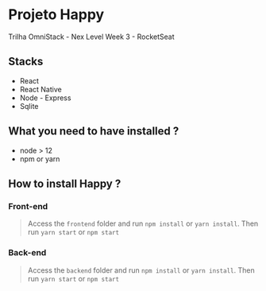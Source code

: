 # Projeto Happy 
Trilha OmniStack - Nex Level Week 3 - RocketSeat

## Stacks
 - React
 - React Native
 - Node - Express
 - Sqlite
## What you need to have installed ?
 - node > 12
 - npm or yarn
## How to install Happy ?
  ### Front-end
  >Access the `frontend` folder and run `npm install` or `yarn install`.
   Then run `yarn start` or `npm start`
  ### Back-end
  >Access the `backend` folder and run `npm install` or `yarn install`.
   Then run `yarn start` or `npm start`
